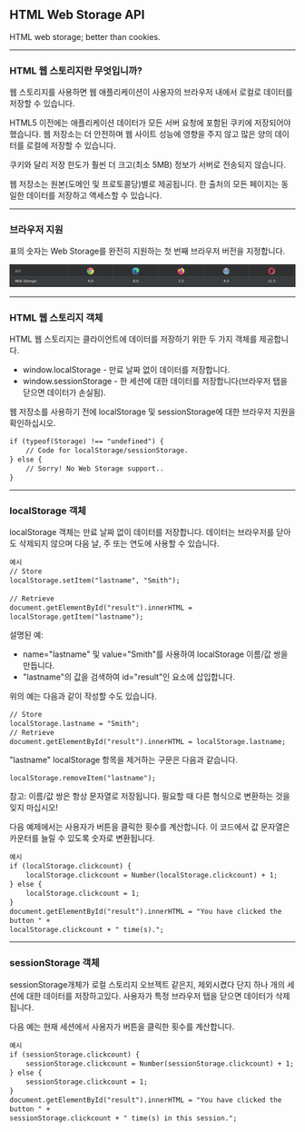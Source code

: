 ## HTML Web Storage API

HTML web storage; better than cookies.

***
### HTML 웹 스토리지란 무엇입니까?
웹 스토리지를 사용하면 웹 애플리케이션이 사용자의 브라우저 내에서 로컬로 데이터를 저장할 수 있습니다.

HTML5 이전에는 애플리케이션 데이터가 모든 서버 요청에 포함된 쿠키에 저장되어야 했습니다. 웹 저장소는 더 안전하며 웹 사이트 성능에 영향을 주지 않고 많은 양의 데이터를 로컬에 저장할 수 있습니다.

쿠키와 달리 저장 한도가 훨씬 더 크고(최소 5MB) 정보가 서버로 전송되지 않습니다.

웹 저장소는 원본(도메인 및 프로토콜당)별로 제공됩니다. 한 출처의 모든 페이지는 동일한 데이터를 저장하고 액세스할 수 있습니다.

***
### 브라우저 지원
표의 숫자는 Web Storage를 완전히 지원하는 첫 번째 브라우저 버전을 지정합니다.

<img src='./img/html_WS.png'>

***
### HTML 웹 스토리지 객체
HTML 웹 스토리지는 클라이언트에 데이터를 저장하기 위한 두 가지 객체를 제공합니다.

- window.localStorage - 만료 날짜 없이 데이터를 저장합니다.
- window.sessionStorage - 한 세션에 대한 데이터를 저장합니다(브라우저 탭을 닫으면 데이터가 손실됨).

웹 저장소를 사용하기 전에 localStorage 및 sessionStorage에 대한 브라우저 지원을 확인하십시오.

    if (typeof(Storage) !== "undefined") {
        // Code for localStorage/sessionStorage.
    } else {
        // Sorry! No Web Storage support..
    }

***
### localStorage 객체
localStorage 객체는 만료 날짜 없이 데이터를 저장합니다. 데이터는 브라우저를 닫아도 삭제되지 않으며 다음 날, 주 또는 연도에 사용할 수 있습니다.

    예시
    // Store
    localStorage.setItem("lastname", "Smith");

    // Retrieve
    document.getElementById("result").innerHTML = localStorage.getItem("lastname");

설명된 예:

- name="lastname" 및 value="Smith"를 사용하여 localStorage 이름/값 쌍을 만듭니다.
- "lastname"의 값을 검색하여 id="result"인 요소에 삽입합니다.

위의 예는 다음과 같이 작성할 수도 있습니다.

    // Store
    localStorage.lastname = "Smith";
    // Retrieve
    document.getElementById("result").innerHTML = localStorage.lastname;

"lastname" localStorage 항목을 제거하는 구문은 다음과 같습니다.

    localStorage.removeItem("lastname");

참고: 이름/값 쌍은 항상 문자열로 저장됩니다. 필요할 때 다른 형식으로 변환하는 것을 잊지 마십시오!

다음 예제에서는 사용자가 버튼을 클릭한 횟수를 계산합니다. 이 코드에서 값 문자열은 카운터를 늘릴 수 있도록 숫자로 변환됩니다.

    예시
    if (localStorage.clickcount) {
        localStorage.clickcount = Number(localStorage.clickcount) + 1;
    } else {
        localStorage.clickcount = 1;
    }
    document.getElementById("result").innerHTML = "You have clicked the button " +
    localStorage.clickcount + " time(s).";

***
### sessionStorage 객체
sessionStorage개체가 로컬 스토리지 오브젝트 같은지, 제외시켰다 단지 하나 개의 세션에 대한 데이터를 저장하고있다. 사용자가 특정 브라우저 탭을 닫으면 데이터가 삭제됩니다.

다음 예는 현재 세션에서 사용자가 버튼을 클릭한 횟수를 계산합니다.

    예시
    if (sessionStorage.clickcount) {
        sessionStorage.clickcount = Number(sessionStorage.clickcount) + 1;
    } else {
        sessionStorage.clickcount = 1;
    }
    document.getElementById("result").innerHTML = "You have clicked the button " +
    sessionStorage.clickcount + " time(s) in this session.";